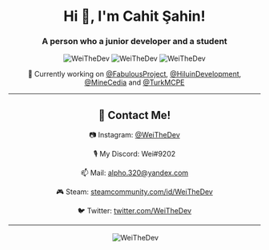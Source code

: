 <h1 align="center">Hi 👋, I'm Cahit Şahin!</h1>
<h3 align="center">A person who a junior developer and a student</h3>

<p align="center"> 
  <img src="https://komarev.com/ghpvc/?username=weithedev" alt="WeiTheDev" />
  <img src="https://img.shields.io/github/followers/WeiTheDev" alt="WeiTheDev" />
  <img src="https://img.shields.io/badge/favourite%20language-java-blue" alt="WeiTheDev" />
</p>

<p align="center">
  <p align="center">🔭 Currently working on <a href="https://github.com/FabulousProject" style="text-align:center">@FabulousProject</a>, <a href="https://github.com/HiluinDevelopment" style="text-align:center">@HiluinDevelopment</a>, <a href="https://github.com/MineCedia" style="text-align:center">@MineCedia</a> and <a href="https://github.com/TurkMCPE-Development" style="text-align:center">@TurkMCPE</a></p>
</p>

<hr>

<h2 align="center">💬 Contact Me!</h2>

<p align="center">📷&nbsp;Instagram: <a href="https://instagram.com/WeiTheDev" style="text-align:center">@WeiTheDev</a></p>
  <p align="center">🎙&nbsp;My Discord: <bold>Wei#9202</bold></p>
  <p align="center">📫&nbsp;Mail: <a href="mailto:wei2dev@yandex.com" style="text-align:center">alpho.320@yandex.com</a></p>
  <p align="center">🎮&nbsp;Steam: <a href="https://steamcommunity.com/id/WeiTheDev" style="text-align:center">steamcommunity.com/id/WeiTheDev</a></p>
  <p align="center">🐦&nbsp;Twitter: <a href="https://twitter.com/WeiTheDev" style="text-align:center">twitter.com/WeiTheDev</a></p>

<hr>

<p align="center">&nbsp;<img align="center" src="https://github-readme-stats.vercel.app/api?username=WeiTheDev&count_private=true&show-icons=true&theme=vue&include_all_commits=true&custom_title=My%20Stats&show_owner=true" alt="WeiTheDev"/></p>
